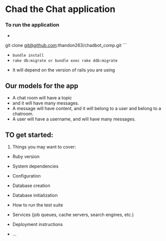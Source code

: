 # Chad the Chat application

### To run the application

- ``` Git
git clone git@github.com:thandon263/chadbot_comp.git ```

- ``` bundle install ```
- ``` rake db:migrate or bundle exec rake ddb:migrate ```
* It will depend on the version of rails you are using

## Our models for the app

- A chat room will have a topic
- and it will have many messages.
- A message will have content, and it will belong to a user and belong to a chatroom.
- A user will have a username, and will have many messages.


## TO get started:

1. Things you may want to cover:

* Ruby version

* System dependencies

* Configuration

* Database creation

* Database initialization

* How to run the test suite

* Services (job queues, cache servers, search engines, etc.)

* Deployment instructions

* ...
